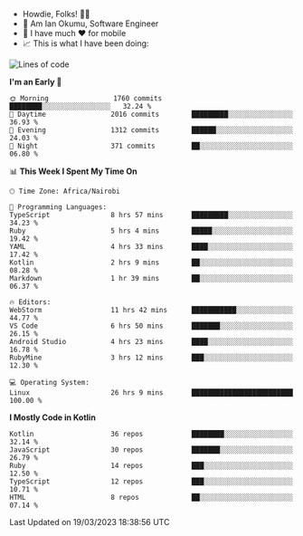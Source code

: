 
* Howdie, Folks! 👋🤓
* 🤪 Am Ian Okumu, Software Engineer
* 📱 I have much ❤️ for mobile
* 📈 This is what I have been doing:
  
<!-- <a href="https://otsembo.github.io/OtsemboPortfolio/" style="margin-right:.5%; margin-top=.5%;">
  <img align="center" src="https://github-readme-stats.vercel.app/api/top-langs/?username=otsembo&layout=compact" />
</a> -->

<!--START_SECTION:waka-->
![Lines of code](https://img.shields.io/badge/From%20Hello%20World%20I%27ve%20Written-4.4%20million%20lines%20of%20code-blue)

**I'm an Early 🐤** 

```text
🌞 Morning                1760 commits        ████████░░░░░░░░░░░░░░░░░   32.24 % 
🌆 Daytime                2016 commits        █████████░░░░░░░░░░░░░░░░   36.93 % 
🌃 Evening                1312 commits        ██████░░░░░░░░░░░░░░░░░░░   24.03 % 
🌙 Night                  371 commits         ██░░░░░░░░░░░░░░░░░░░░░░░   06.80 % 
```


📊 **This Week I Spent My Time On** 

```text
🕑︎ Time Zone: Africa/Nairobi

💬 Programming Languages: 
TypeScript               8 hrs 57 mins       █████████░░░░░░░░░░░░░░░░   34.23 % 
Ruby                     5 hrs 4 mins        █████░░░░░░░░░░░░░░░░░░░░   19.42 % 
YAML                     4 hrs 33 mins       ████░░░░░░░░░░░░░░░░░░░░░   17.42 % 
Kotlin                   2 hrs 9 mins        ██░░░░░░░░░░░░░░░░░░░░░░░   08.28 % 
Markdown                 1 hr 39 mins        ██░░░░░░░░░░░░░░░░░░░░░░░   06.37 % 

🔥 Editors: 
WebStorm                 11 hrs 42 mins      ███████████░░░░░░░░░░░░░░   44.77 % 
VS Code                  6 hrs 50 mins       ███████░░░░░░░░░░░░░░░░░░   26.15 % 
Android Studio           4 hrs 23 mins       ████░░░░░░░░░░░░░░░░░░░░░   16.78 % 
RubyMine                 3 hrs 12 mins       ███░░░░░░░░░░░░░░░░░░░░░░   12.30 % 

💻 Operating System: 
Linux                    26 hrs 9 mins       █████████████████████████   100.00 % 
```

**I Mostly Code in Kotlin** 

```text
Kotlin                   36 repos            ████████░░░░░░░░░░░░░░░░░   32.14 % 
JavaScript               30 repos            ███████░░░░░░░░░░░░░░░░░░   26.79 % 
Ruby                     14 repos            ███░░░░░░░░░░░░░░░░░░░░░░   12.50 % 
TypeScript               12 repos            ███░░░░░░░░░░░░░░░░░░░░░░   10.71 % 
HTML                     8 repos             ██░░░░░░░░░░░░░░░░░░░░░░░   07.14 % 
```




 Last Updated on 19/03/2023 18:38:56 UTC
<!--END_SECTION:waka-->

<br />
<br />
<br />
<br />
<br />
  
  </div>
<!---
otsembo/otsembo is a ✨ special ✨ repository because its `README.md` (this file) appears on your GitHub profile.
You can click the Preview link to take a look at your changes.
--->
